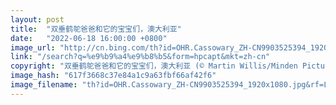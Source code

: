 ```yaml
---
layout: post
title:  "双垂鹤鸵爸爸和它的宝宝们，澳大利亚"
date:   "2022-06-18 16:00:00 +0800"
image_url: "http://cn.bing.com/th?id=OHR.Cassowary_ZH-CN9903525394_1920x1080.jpg&rf=LaDigue_1920x1080.jpg&pid=hp"
link: "/search?q=%e9%b9%a4%e9%b8%b5&form=hpcapt&mkt=zh-cn"
copyright: "双垂鹤鸵爸爸和它的宝宝们，澳大利亚 (© Martin Willis/Minden Pictures)"
image_hash: "617f3668c37e84a1c9a63fbf66af42f6"
image_filename: "th?id=OHR.Cassowary_ZH-CN9903525394_1920x1080.jpg&rf=LaDigue_1920x1080.jpg&pid=hp"
---
```

